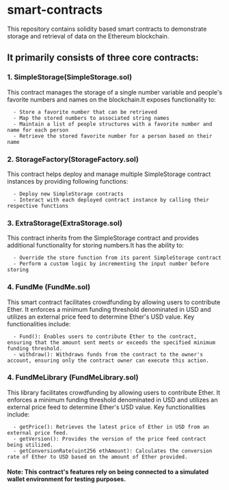 # smart-contracts
This repository contains solidity based smart contracts to demonstrate storage and retrieval of data on the Ethereum blockchain.

## It primarily consists of three core contracts:
### 1. SimpleStorage(SimpleStorage.sol)
   This contract manages the storage of a single number variable and people's favorite numbers and names on the blockchain.It 
   exposes functionality to:

      - Store a favorite number that can be retrieved
      - Map the stored numbers to associated string names
      - Maintain a list of people structures with a favorite number and name for each person
      - Retrieve the stored favorite number for a person based on their name

### 2. StorageFactory(StorageFactory.sol)
   This contract helps deploy and manage multiple SimpleStorage contract instances by providing following functions:

      - Deploy new SimpleStorage contracts
      - Interact with each deployed contract instance by calling their respective functions
      
### 3. ExtraStorage(ExtraStorage.sol)
   This contract inherits from the SimpleStorage contract and provides additional functionality for storing numbers.It has the 
   ability to:

      - Override the store function from its parent SimpleStorage contract
      - Perform a custom logic by incrementing the input number before storing

### 4. FundMe (FundMe.sol)
   This smart contract facilitates crowdfunding by allowing users to contribute Ether. It enforces a minimum funding threshold denominated in USD and utilizes an 
   external price feed to determine Ether's USD value. Key functionalities include:

      - Fund(): Enables users to contribute Ether to the contract, ensuring that the amount sent meets or exceeds the specified minimum funding threshold.
      - withdraw(): Withdraws funds from the contract to the owner's account, ensuring only the contract owner can execute this action.
    
### 4. FundMeLibrary (FundMeLibrary.sol)
   This library facilitates crowdfunding by allowing users to contribute Ether. It enforces a minimum funding threshold denominated in USD and utilizes an external 
   price feed to determine Ether's USD value. Key functionalities include:

      - getPrice(): Retrieves the latest price of Ether in USD from an external price feed.
      - getVersion(): Provides the version of the price feed contract being utilized.
      - getConversionRate(uint256 ethAmount): Calculates the conversion rate of Ether to USD based on the amount of Ether provided.
      
   #### Note: This contract's features rely on being connected to a simulated wallet environment for testing purposes.
